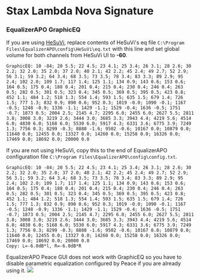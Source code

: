 # Stax Lambda Nova Signature
### EqualizerAPO GraphicEQ
If you are using [HeSuVi](https://sourceforge.net/projects/hesuvi/), replace contents of HeSuVi's eq file `C:\Program Files\EqualizerAPO\config\HeSuVi\eq.txt` with this line and set global volume for both channels from HeSuVi UI to **-60**.
```
GraphicEQ: 10 -84; 20 5.5; 22 4.5; 23 4.1; 25 3.4; 26 3.1; 28 2.6; 30 2.2; 32 2.0; 35 2.0; 37 2.0; 40 2.1; 42 2.2; 45 2.4; 49 2.7; 52 2.9; 56 3.1; 59 3.2; 64 3.4; 68 3.5; 73 3.5; 78 3.4; 83 3.3; 89 2.9; 95 2.4; 102 2.0; 109 1.7; 117 1.4; 125 1.1; 134 0.9; 143 0.6; 153 0.6; 164 0.5; 175 0.4; 188 0.4; 201 0.4; 215 0.4; 230 0.4; 246 0.4; 263 0.5; 282 0.5; 301 0.5; 323 0.4; 345 0.5; 369 0.5; 395 0.5; 423 0.8; 452 1.1; 484 1.2; 518 1.3; 554 1.4; 593 1.5; 635 1.5; 679 1.4; 726 1.5; 777 1.3; 832 0.9; 890 0.6; 952 0.3; 1019 -0.0; 1090 -0.1; 1167 -0.5; 1248 -0.9; 1336 -1.1; 1429 -1.1; 1529 -0.4; 1636 -0.5; 1751 -0.7; 1873 0.5; 2004 2.5; 2145 4.7; 2295 6.0; 2455 6.0; 2627 5.5; 2811 3.8; 3008 3.0; 3219 2.6; 3444 3.0; 3685 3.3; 3943 4.4; 4219 5.6; 4514 6.0; 4830 6.0; 5168 6.0; 5530 6.0; 5917 4.3; 6331 3.6; 6775 3.9; 7249 1.3; 7756 0.3; 8299 -0.3; 8880 -1.6; 9502 -0.6; 10167 0.0; 10879 0.0; 11640 0.0; 12455 0.0; 13327 0.0; 14260 0.0; 15258 0.0; 16326 0.0; 17469 0.0; 18692 0.0; 20000 0.0
```
If you are not using HeSuVi, copy this to the end of EqualizerAPO configuration file `C:\Program Files\EqualizerAPO\config\config.txt`.
```
GraphicEQ: 10 -84; 20 5.5; 22 4.5; 23 4.1; 25 3.4; 26 3.1; 28 2.6; 30 2.2; 32 2.0; 35 2.0; 37 2.0; 40 2.1; 42 2.2; 45 2.4; 49 2.7; 52 2.9; 56 3.1; 59 3.2; 64 3.4; 68 3.5; 73 3.5; 78 3.4; 83 3.3; 89 2.9; 95 2.4; 102 2.0; 109 1.7; 117 1.4; 125 1.1; 134 0.9; 143 0.6; 153 0.6; 164 0.5; 175 0.4; 188 0.4; 201 0.4; 215 0.4; 230 0.4; 246 0.4; 263 0.5; 282 0.5; 301 0.5; 323 0.4; 345 0.5; 369 0.5; 395 0.5; 423 0.8; 452 1.1; 484 1.2; 518 1.3; 554 1.4; 593 1.5; 635 1.5; 679 1.4; 726 1.5; 777 1.3; 832 0.9; 890 0.6; 952 0.3; 1019 -0.0; 1090 -0.1; 1167 -0.5; 1248 -0.9; 1336 -1.1; 1429 -1.1; 1529 -0.4; 1636 -0.5; 1751 -0.7; 1873 0.5; 2004 2.5; 2145 4.7; 2295 6.0; 2455 6.0; 2627 5.5; 2811 3.8; 3008 3.0; 3219 2.6; 3444 3.0; 3685 3.3; 3943 4.4; 4219 5.6; 4514 6.0; 4830 6.0; 5168 6.0; 5530 6.0; 5917 4.3; 6331 3.6; 6775 3.9; 7249 1.3; 7756 0.3; 8299 -0.3; 8880 -1.6; 9502 -0.6; 10167 0.0; 10879 0.0; 11640 0.0; 12455 0.0; 13327 0.0; 14260 0.0; 15258 0.0; 16326 0.0; 17469 0.0; 18692 0.0; 20000 0.0
Copy: L=-6.0dB*l, R=-6.0dB*R
```
EqualizerAPO Peace GUI does not work with GraphicEQ so you have to disable parametric equalization configured by Peace if you are already using it.
![](https://raw.githubusercontent.com/jaakkopasanen/AutoEq/master/results/Headphone.com/innerfidelity/onear/Stax%20Lambda%20Nova%20Signature/Stax%20Lambda%20Nova%20Signature.png)
